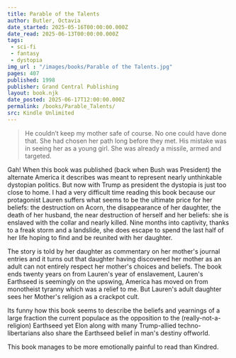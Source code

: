 ```yaml
---
title: Parable of the Talents
author: Butler, Octavia
date_started: 2025-05-16T00:00:00.000Z
date_read: 2025-06-13T00:00:00.000Z
tags: 
 - sci-fi
 - fantasy
 - dystopia 
img_url : "/images/books/Parable of the Talents.jpg"
pages: 407
published: 1998
publisher: Grand Central Publishing
layout: book.njk
date_posted: 2025-06-17T12:00:00.000Z
permalink: /books/Parable_Talents/
src: Kindle Unlimited
---
```

<blockquote>
He couldn’t keep my mother safe of course. No one could have done that. She had chosen her path long before they met. His mistake was in seeing her as a young girl. She was already a missile, armed and targeted.
</blockquote>

Gah!  When this book was published (back when Bush was President) the alternate America it describes was meant to represent nearly unthinkable dystopian politics.  But now with Trump as president the dystopia is just too close to home.  I had a very difficult time reading this book because our protagonist Lauren suffers what seems to be the ultimate price for her beliefs: the destruction on Acorn, the disappearance of her daughter, the death of her husband, the near destruction of herself and her beliefs: she is enslaved with the collar and nearly killed. Nine months into captivity, thanks to a freak storm and a landslide, she does escape to spend the last half of her life hoping to find and be reunited with her daughter. 

The story is told by her daughter as commentary on her mother's journal entries and it turns out that daughter having discovered her mother as an adult can not entirely respect her mother's choices and beliefs.  The book ends twenty years on from Lauren's year of enslavement, Lauren's Earthseed is seemingly on the upswing, America has moved on from monotheist tyranny which was a relief to me.  But Lauren's adult daughter sees her Mother's religion as a crackpot cult.  

Its funny how this book seems to describe the beliefs and yearnings of a large fraction the current populace as the opposition to the (really-not-a-religion) Earthseed yet Elon along with many Trump-allied techno-libertarians also share the Earthseed belief in man's destiny offworld.

This book manages to be more emotionally painful to read than Kindred.  
<!--
* <span meta="11@2025-05-19T15:55:27.991Z"></span> So much resonates with Trumpism.  Earthseed is a cheesy hippie religion and Acorn is a cheesy hippie commune
* <span meta="11@2025-05-19T15:59:01.319Z"></span> “We can be a long-term success and the parents, ourselves, of a vast array of new peoples, new species,” she says, “or we can be just one more abortion. We can, we must, scatter the Earth’s living essence—human, plant, and animal—to extrasolar worlds: ‘The Destiny of Earthseed is to take root among the stars.’”
* <span meta="11@2025-05-19T16:05:54.625Z"></span> There is an Earthseed verse that goes like this: God is Change. God is Infinite, Irresistible, Inexorable, Indifferent. God is Trickster, Teacher, Chaos, Clay— God is Change. Beware: God exists to shape And to be shaped.
* <span meta="19@2025-05-22T04:45:30.879Z"></span> Beware: At war Or at peace, More people die Of unenlightened self-interest Than of any other disease.
* <span meta="37@2025-05-30T04:14:25.004Z"></span> its tough to read when there is so much foreboding

* <span meta="69@2025-06-12T15:17:18.968Z"></span> Lauren never found her daughter
-->